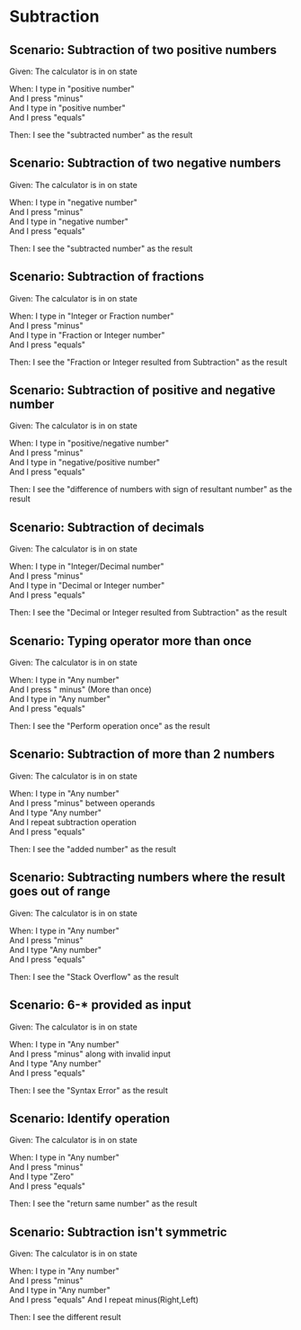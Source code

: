# Subtraction

## Scenario: Subtraction of two positive numbers

Given:  The calculator is in on state

When: I type in "positive number"  
And I press "minus"  
And I type in "positive number"  
And I press "equals"

Then: I see the "subtracted number" as the result

## Scenario: Subtraction of two negative numbers

Given:  The calculator is in on state

When: I type in "negative number"  
And I press "minus"  
And I type in "negative number"  
And I press "equals"

Then: I see the "subtracted number" as the result

## Scenario: Subtraction of fractions

Given:  The calculator is in on state

When: I type in "Integer or Fraction number"  
And I press "minus"  
And I type in "Fraction or Integer number"  
And I press "equals"

Then: I see the "Fraction or Integer resulted from Subtraction" as the result

## Scenario: Subtraction of positive and negative number

Given:  The calculator is in on state

When: I type in "positive/negative number"  
And I press "minus"  
And I type in "negative/positive number"  
And I press "equals"

Then: I see the "difference of numbers with sign of resultant number" as the result

## Scenario: Subtraction of decimals

Given:  The calculator is in on state

When: I type in "Integer/Decimal number"  
And I press "minus"  
And I type in "Decimal or Integer number"  
And I press "equals"

Then: I see the "Decimal or Integer resulted from Subtraction" as the result

## Scenario: Typing operator more than once

Given:  The calculator is in on state

When: I type in "Any number"  
And I press " minus" (More than once)  
And I type in "Any number"  
And I press "equals"

Then: I see the "Perform operation once" as the result

## Scenario: Subtraction of more than 2 numbers

Given:  The calculator is in on state

When: I type in "Any number"  
And I press "minus" between operands  
And I type "Any number"  
And I repeat subtraction operation  
And I press "equals"

Then: I see the "added number" as the result

## Scenario: Subtracting numbers where the result goes out of range

Given:  The calculator is in on state

When: I type in "Any number"  
And I press "minus"  
And I type "Any number"  
And I press "equals"

Then: I see the "Stack Overflow" as the result

## Scenario: 6-* provided as input

Given:  The calculator is in on state

When: I type in "Any number"  
And I press "minus" along with invalid input  
And I type "Any number"  
And I press "equals"

Then: I see the "Syntax Error" as the result

## Scenario: Identify operation

Given:  The calculator is in on state

When: I type in "Any number"  
And I press "minus"  
And I type "Zero"  
And I press "equals"

Then: I see the "return same number" as the result

## Scenario: Subtraction isn't symmetric

Given:  The calculator is in on state

When: I type in "Any number"  
And I press "minus"  
And I type in "Any number"  
And I press "equals"
And I repeat minus(Right,Left)

Then: I see the different result
